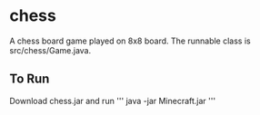 # chess
A chess board game played on 8x8 board. The runnable class is src/chess/Game.java. 

## To Run
Download chess.jar and run
'''
java -jar Minecraft.jar
'''

